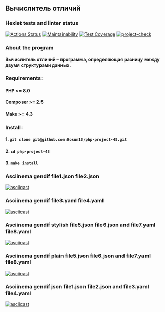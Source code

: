 ## Вычислитель отличий
### Hexlet tests and linter status
[![Actions Status](https://github.com/Bosun18/php-project-48/workflows/hexlet-check/badge.svg)](https://github.com/Bosun18/php-project-48/actions)
[![Maintainability](https://api.codeclimate.com/v1/badges/d99d922887e56fc82ffb/maintainability)](https://codeclimate.com/github/Bosun18/php-project-48/maintainability)
[![Test Coverage](https://api.codeclimate.com/v1/badges/d99d922887e56fc82ffb/test_coverage)](https://codeclimate.com/github/Bosun18/php-project-48/test_coverage)
[![project-check](https://github.com/Bosun18/php-project-48/actions/workflows/project-check.yml/badge.svg)](https://github.com/Bosun18/php-project-48/actions/workflows/project-check.yml)
### About the program
#### Вычислитель отличий – программа, определяющая разницу между двумя структурами данных.
### Requirements:
#### PHP >= 8.0
#### Composer >= 2.5
#### Make >= 4.3
### Install:
#### 1. `git clone git@github.com:Bosun18/php-project-48.git`
#### 2. `cd php-project-48`
#### 3. `make install`
### Asciinema gendif file1.json file2.json
[![asciicast](https://asciinema.org/a/tfYg75aLPYN9iUsNhcoVyWNkQ.svg)](https://asciinema.org/a/tfYg75aLPYN9iUsNhcoVyWNkQ)
### Asciinema gendif file3.yaml file4.yaml
[![asciicast](https://asciinema.org/a/jm1qc4dSzM1WPRi83J3rQPMdp.svg)](https://asciinema.org/a/jm1qc4dSzM1WPRi83J3rQPMdp)
### Asciinema gendif stylish file5.json file6.json and file7.yaml file8.yaml
[![asciicast](https://asciinema.org/a/ezNh9RXe7j4xVIkESQJLLgrgR.svg)](https://asciinema.org/a/ezNh9RXe7j4xVIkESQJLLgrgR)
### Asciinema gendif plain file5.json file6.json and file7.yaml file8.yaml
[![asciicast](https://asciinema.org/a/UMLE1ijiIUCXTaIphWS0BvsTO.svg)](https://asciinema.org/a/UMLE1ijiIUCXTaIphWS0BvsTO)
### Asciinema gendif json file1.json file2.json and file3.yaml file4.yaml
[![asciicast](https://asciinema.org/a/sgi7zYTcAKIeX3F2ZFmNxbQYx.svg)](https://asciinema.org/a/sgi7zYTcAKIeX3F2ZFmNxbQYx)
